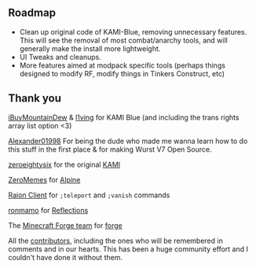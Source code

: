 ## Roadmap

- Clean up original code of KAMI-Blue, removing unnecessary features. This will see the removal of most combat/anarchy tools, and will generally make the install more lightweight.
- UI Tweaks and cleanups.
- More features aimed at modpack specific tools (perhaps things designed to modify RF, modify things in Tinkers Construct, etc)

## Thank you
[iBuyMountainDew](https://github.com/iBuyMountainDew) & [l1ving](https://github.com/l1ving) for KAMI Blue (and including the trans rights array list option <3)

[Alexander01998](https://github.com/Alexander01998) For being the dude who made me wanna learn how to do this stuff in the first place & for making Wurst V7 Open Source.

[zeroeightysix](https://github.com/zeroeightysix) for the original [KAMI](https://github.com/zeroeightysix/KAMI)

[ZeroMemes](https://github.com/ZeroMemes) for [Alpine](https://github.com/ZeroMemes/Alpine)

[Raion Client](https://raionclient.com/) for `;teleport` and `;vanish` commands

[ronmamo](https://github.com/ronmamo/) for [Reflections](https://github.com/ronmamo/reflections)

The [Minecraft Forge team](https://github.com/MinecraftForge) for [forge](https://files.minecraftforge.net/)

All the [contributors](https://github.com/kami-blue/client/graphs/contributors), including the ones who will be remembered in comments and in our hearts. This has been a huge community effort and I couldn't have done it without them.
